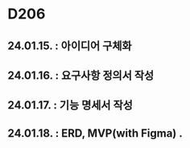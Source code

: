 # D206

## 24.01.15. : 아이디어 구체화

## 24.01.16. : 요구사항 정의서 작성

## 24.01.17. : 기능 명세서 작성

## 24.01.18. : ERD, MVP(with Figma) .
